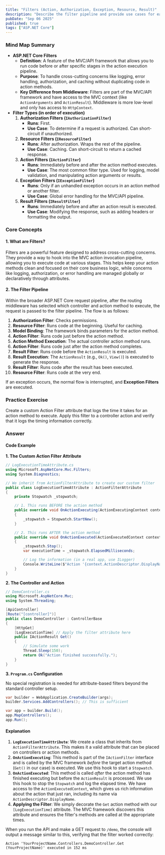 ```yaml
---
title: "Filters (Action, Authorization, Exception, Resource, Result)"
description: "Describe the filter pipeline and provide use cases for each type of filter."
pubDate: "Sep 06 2025"
published: true
tags: ["ASP.NET Core"]
---
```


### Mind Map Summary

- **ASP.NET Core Filters**
  - **Definition**: A feature of the MVC/API framework that allows you to run code before or after specific stages in the action execution pipeline.
  - **Purpose**: To handle cross-cutting concerns like logging, error handling, authorization, and caching without duplicating code in action methods.
  - **Key Difference from Middleware**: Filters are part of the MVC/API framework and have access to the MVC context (like `ActionArguments` and `ActionResult`). Middleware is more low-level and only has access to `HttpContext`.
- **Filter Types (in order of execution)**
  1.  **Authorization Filters (`IAuthorizationFilter`)**
      - **Runs**: First.
      - **Use Case**: To determine if a request is authorized. Can short-circuit if unauthorized.
  2.  **Resource Filters (`IResourceFilter`)**
      - **Runs**: After authorization. Wraps the rest of the pipeline.
      - **Use Case**: Caching. Can short-circuit to return a cached response.
  3.  **Action Filters (`IActionFilter`)**
      - **Runs**: Immediately before and after the action method executes.
      - **Use Case**: The most common filter type. Used for logging, model validation, and manipulating action arguments or results.
  4.  **Exception Filters (`IExceptionFilter`)**
      - **Runs**: Only if an unhandled exception occurs in an action method or another filter.
      - **Use Case**: Global error handling for the MVC/API pipeline.
  5.  **Result Filters (`IResultFilter`)**
      - **Runs**: Immediately before and after an action result is executed.
      - **Use Case**: Modifying the response, such as adding headers or formatting the output.

### Core Concepts

#### 1. What are Filters?
Filters are a powerful feature designed to address cross-cutting concerns. They provide a way to hook into the MVC action invocation pipeline, allowing you to execute code at various stages. This helps keep your action methods clean and focused on their core business logic, while concerns like logging, authorization, or error handling are managed globally or declaratively through attributes.

#### 2. The Filter Pipeline
Within the broader ASP.NET Core request pipeline, after the routing middleware has selected which controller and action method to execute, the request is passed to the filter pipeline. The flow is as follows:

1.  **Authorization Filter**: Checks permissions.
2.  **Resource Filter**: Runs code at the beginning. Useful for caching.
3.  **Model Binding**: The framework binds parameters for the action method.
4.  **Action Filter**: Runs code just before the action method.
5.  **Action Method Execution**: The actual controller action method runs.
6.  **Action Filter**: Runs code just after the action method completes.
7.  **Result Filter**: Runs code before the `ActionResult` is executed.
8.  **Result Execution**: The `ActionResult` (e.g., `Ok()`, `View()`) is executed to generate the response.
9.  **Result Filter**: Runs code after the result has been executed.
10. **Resource Filter**: Runs code at the very end.

If an exception occurs, the normal flow is interrupted, and **Exception Filters** are executed.

### Practice Exercise

Create a custom Action Filter attribute that logs the time it takes for an action method to execute. Apply this filter to a controller action and verify that it logs the timing information correctly.

### Answer

#### Code Example

**1. The Custom Action Filter Attribute**

```csharp
// LogExecutionTimeAttribute.cs
using Microsoft.AspNetCore.Mvc.Filters;
using System.Diagnostics;

// We inherit from ActionFilterAttribute to create our custom filter
public class LogExecutionTimeAttribute : ActionFilterAttribute
{
    private Stopwatch _stopwatch;

    // 1. This runs BEFORE the action method
    public override void OnActionExecuting(ActionExecutingContext context)
    {
        _stopwatch = Stopwatch.StartNew();
    }

    // 2. This runs AFTER the action method
    public override void OnActionExecuted(ActionExecutedContext context)
    {
        _stopwatch.Stop();
        var executionTime = _stopwatch.ElapsedMilliseconds;

        // Log the information (in a real app, use ILogger)
        Console.WriteLine($"Action '{context.ActionDescriptor.DisplayName}' executed in {executionTime} ms");
    }
}
```

**2. The Controller and Action**

```csharp
// DemoController.cs
using Microsoft.AspNetCore.Mvc;
using System.Threading;

[ApiController]
[Route("[controller]")]
public class DemoController : ControllerBase
{
    [HttpGet]
    [LogExecutionTime] // Apply the filter attribute here
    public IActionResult Get()
    {
        // Simulate some work
        Thread.Sleep(150);
        return Ok("Action finished successfully.");
    }
}
```

**3. `Program.cs` Configuration**

No special registration is needed for attribute-based filters beyond the standard controller setup.

```csharp
var builder = WebApplication.CreateBuilder(args);
builder.Services.AddControllers(); // This is sufficient

var app = builder.Build();
app.MapControllers();
app.Run();
```

#### Explanation

1.  **`LogExecutionTimeAttribute`**: We create a class that inherits from `ActionFilterAttribute`. This makes it a valid attribute that can be placed on controllers or action methods.
2.  **`OnActionExecuting`**: This method is part of the `IActionFilter` interface and is called by the MVC framework *before* the target action method (`Get()` in our case) is executed. We use this hook to start a `Stopwatch`.
3.  **`OnActionExecuted`**: This method is called *after* the action method has finished executing but before the `ActionResult` is processed. We use this hook to stop the `Stopwatch` and log the elapsed time. We have access to the `ActionExecutedContext`, which gives us rich information about the action that just ran, including its name via `ActionDescriptor.DisplayName`.
4.  **Applying the Filter**: We simply decorate the `Get` action method with our `[LogExecutionTime]` attribute. The MVC framework discovers this attribute and ensures the filter's methods are called at the appropriate times.

When you run the API and make a GET request to `/demo`, the console will output a message similar to this, verifying that the filter worked correctly:

```
Action 'YourProjectName.Controllers.DemoController.Get (YourProjectName)' executed in 152 ms
```